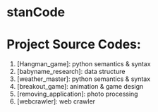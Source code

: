 # stanCode
# Project Source Codes:
1. [Hangman_game]: python semantics & syntax
2. [babyname_research]: data structure
3. [weather_master]: python semantics & syntax
4. [breakout_game]: animation & game design
5. [removing_application]: photo processing
6. [webcrawler]: web crawler
